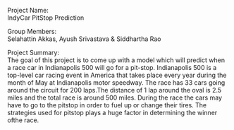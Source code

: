 Project Name: <br />
IndyCar PitStop Prediction

Group Members:<br />
Selahattin Akkas, Ayush Srivastava & Siddhartha Rao

Project Summary:<br />
The goal of this project is to come up with a model which will predict when a race car in Indianapolis 500 will go for a pit-stop.
Indianapolis 500 is a top-level car racing event in America that takes place every year during the month of May at Indianapolis motor speedway. The race has 33 cars going around the circuit for 200 laps.The distance of 1 lap around the oval is 2.5 miles and the total race is around 500 miles. During the race the cars may have to go to the pitstop in order to fuel up or change their tires. The strategies used for pitstop plays a huge factor in determining the winner ofthe race.
